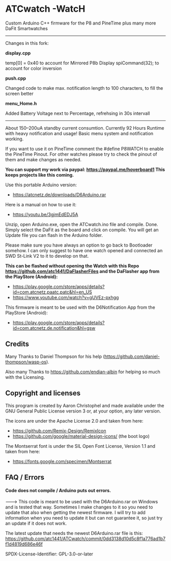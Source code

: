 # ATCwatch  -WatcH
Custom Arduino C++ firmware for the P8 and PineTime plus many more DaFit Smartwatches

------------------------------

Changes in this fork:

**display.cpp**

 temp[0] = 0x40 to account for Mirrored P8b Display
 spiCommand(32); to account for color inversion

**push.cpp**

Changed code to make max. notification length to 100 characters, to fill the screen better

**menu_Home.h**

Added Battery Voltage next to Percentage, refrehsing in 30s intervall

--------------------------------------------------------------------- 

About 150–200uA standby current consumtion. Currently 92 Hours Runtime with heavy notification and usage!
Basic menu system and notification working.

If you want to use it on PineTime comment the #define P8WATCH to enable the PineTime Pinout. 
For other watches please try to check the pinout of them and make changes as needed.

**You can support my work via paypal: https://paypal.me/hoverboard1 This keeps projects like this coming.**

Use this portable Arduino version:
- https://atcnetz.de/downloads/D6Arduino.rar

Here is a manual on how to use it:
- https://youtu.be/3gjmEdEDJ5A

Unzip, open Arduino.exe, open the ATCwatch.ino file and compile. Done.
Simply select the DaFit as the board and click on compile. You will get an Update file you can flash in the Arduino folder.

Please make sure you have always an option to go back to Bootloader somehow. I can only suggest to have one watch opened and connected an SWD St-Link V2 to it to develop on that.


**This can be flashed without opening the Watch with this Repo https://github.com/atc1441/DaFlasherFiles and the DaFlasher app from the PlayStore (Android):**
- https://play.google.com/store/apps/details?id=com.atcnetz.paatc.patc&hl=en_US
- https://www.youtube.com/watch?v=gUVEz-pxhgg

This firmware is meant to be used with the D6Notification App from the PlayStore (Android):
- https://play.google.com/store/apps/details?id=com.atcnetz.de.notification&hl=gsw

## Credits
Many Thanks to Daniel Thompson for his help (https://github.com/daniel-thompson/wasp-os).

Also many Thanks to https://github.com/endian-albin for helping so much with the Licensing.

## Copyright and licenses

This program is created by Aaron Christophel and made available under the GNU General Public License version 3 or, at your option, any later version.

The icons are under the Apache License 2.0 and taken from here:
- https://github.com/Remix-Design/RemixIcon
- https://github.com/google/material-design-icons/ (the boot logo)

The Montserrat font is under the SIL Open Font License, Version 1.1 and taken from here:
- https://fonts.google.com/specimen/Montserrat

## FAQ / Errors
#### Code does not compile / Arduino puts out errors.
---> This code is meant to be used with the D6Arduino.rar on Windows and is tested that way. Sometimes I make changes to it so you need to update that also when getting the newest firmware. I will try to add information when you need to update it but can not guarantee it, so just try an update if it does not work.

The latest update that needs the newest D6Arduino.rar file is this: https://github.com/atc1441/ATCwatch/commit/0dd3138d10d5c8f1a776ad1b7f1d4819d686e46f

SPDX-License-Identifier: GPL-3.0-or-later
